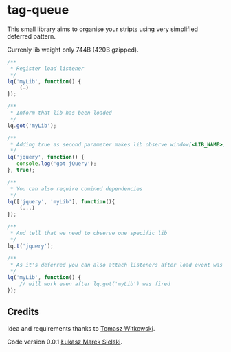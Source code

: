 # tag-queue

This small library aims to organise your stripts using very simplified deferred pattern.

Currenly lib weight only 744B (420B gzipped).

```javascript
/**
 * Register load listener
 */ 
lq('myLib', function() {
	(…)
});

/**
 * Inform that lib has been loaded
 */
lq.got('myLib'); 

/**
 * Adding true as second parameter makes lib observe window[<LIB_NAME>] and trigger callback once loaded.
 */
lq('jquery', function() {
   console.log('got jQuery');
}, true);

/**
 * You can also require comined dependencies
 */ 
lq(['jquery', 'myLib'], function(){
	(...)
});

/**
 * And tell that we need to observe one specific lib
 */
lq.t('jquery');

/**
 * As it's deferred you can also attach listeners after load event was triggered
 */
lq('myLib', function() {
	// will work even after lq.got('myLib') was fired
});

```

## Credits

Idea and requirements thanks to [Tomasz Witkowski](http://github.com/salvin).

Code version 0.0.1 [Łukasz Marek Sielski](http://github.com/sielay).


